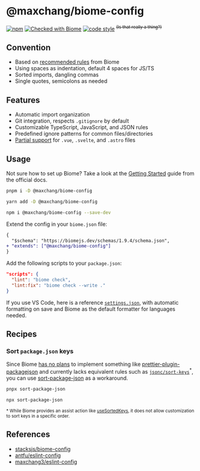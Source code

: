 # @maxchang/biome-config

[![npm](https://img.shields.io/npm/v/@maxchang/biome-config?color=444)](https://npmjs.com/package/@maxchang/biome-config) 
[![Checked with Biome](https://img.shields.io/badge/Checked_with-Biome-60a5fa?style=flat&logo=biome)](https://biomejs.dev)
[![code style](https://img.shields.io/badge/Max_Chang-black?style=flat&logoColor=black&label=Code%20Style)](https://github.com/maxchang3/biome-config) <sup><s>(Is that really a thing?)</s></sup>

## Convention

- Based on [recommended rules](https://biomejs.dev/linter/rules/#recommended-rules) from Biome
- Using spaces as indentation, default 4 spaces for JS/TS
- Sorted imports, dangling commas
- Single quotes, semicolons as needed

## Features

- Automatic import organization
- Git integration, respects `.gitignore` by default
- Customizable TypeScript, JavaScript, and JSON rules
- Predefined ignore patterns for common files/directories
- [Partial support](https://biomejs.dev/internals/language-support/#html-super-languages-support) for `.vue`, `.svelte`, and `.astro` files

## Usage

Not sure how to set up Biome? Take a look at the [Getting Started](https://biomejs.dev/guides/getting-started/) guide from the official docs.

```bash
pnpm i -D @maxchang/biome-config
```

```bash
yarn add -D @maxchang/biome-config
```

```bash
npm i @maxchang/biome-config --save-dev
```

Extend the config in your `biome.json` file:

```diff
{
  "$schema": "https://biomejs.dev/schemas/1.9.4/schema.json",
+ "extends": ["@maxchang/biome-config"]
}
```

Add the following scripts to your `package.json`:

```json
"scripts": {
  "lint": "biome check",
  "lint:fix": "biome check --write ."
}
```


If you use VS Code, here is a reference [`settings.json`](./.vscode/settings.json), with automatic formatting on save and Biome as the default formatter for languages needed.

## Recipes

### Sort `package.json` keys

Since Biome [has no plans](https://github.com/biomejs/biome/discussions/941#discussioncomment-7715731) to implement something like [prettier-plugin-packagejson](https://github.com/matzkoh/prettier-plugin-packagejson) and currently lacks equivalent rules such as [`jsonc/sort-keys`](https://ota-meshi.github.io/eslint-plugin-jsonc/rules/sort-keys.html)<sup>*</sup>, you can use [sort-package-json](https://github.com/keithamus/sort-package-json) as a workaround.

```bash
pnpx sort-package-json
```

```bash
npx sort-package-json
```

<sub>
* While Biome provides an assist action like <a href="https://next.biomejs.dev/assist/actions/use-sorted-keys/#how-to-configure)">useSortedKeys</a>, it does not allow customization to sort keys in a specific order.
</sub>


## References

- [stacksjs/biome-config](https://github.com/stacksjs/biome-config)
- [antfu/eslint-config](https://github.com/antfu/eslint-config)
- [maxchang3/eslint-config](https://github.com/maxchang3/eslint-config)
